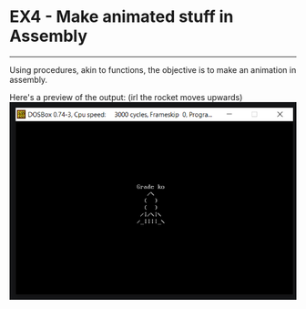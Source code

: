 # EX4 - Make animated stuff in Assembly
***
Using procedures, akin to functions, the objective is to make an animation in assembly.

Here's a preview of the output: (irl the rocket moves upwards)<br/>
![EX4 Sample](EX4.png "An example of EX4 activity")
